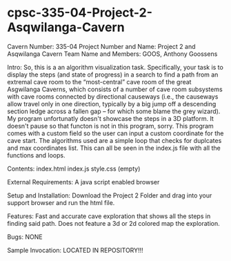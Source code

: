 # cpsc-335-04-Project-2-Asqwilanga-Cavern
  Cavern Number: 335-04
  Project Number and Name: Project 2 and Asqwilanga Cavern
  Team Name and Members: GOOS, Anthony Goossens
  
  Intro:
      So, this is a an algorithm visualization task.  Specifically, your task is to display the steps (and state of progress) in a search to find a path from an extremal cave room to the “most-central” cave room of the great Asgwilanga Caverns, which consists of a number of cave room subsystems with cave rooms connected by directional causeways (i.e., the causeways allow travel only in one direction, typically by a big jump off a descending section ledge across a fallen gap – for which some blame the grey wizard).
      My program unfortunatly doesn't showcase the steps in a 3D platform. It doesn't pause so that functon is not in this program, sorry. This program comes with a custom field so the user can input a custom coordinate for the cave start.
      The algorithms used are a simple loop that checks for duplcates and max coordinates list. This can all be seen in the index.js file with all the functions and loops.
      
  Contents: 
      index.html
      index.js
      style.css (empty)
      
  External Requirements:
      A java script enabled browser
      
  Setup and Installation:
      Download the Project 2 Folder and drag into your support browser and run the html file.
      
  Features:
      Fast and accurate cave exploration that shows all the steps in finding said path. Does not feature a 3d or 2d colored map the 
      exploration.
  
  Bugs:
    NONE
    
  Sample Invocation:
    LOCATED IN REPOSITORY!!!
